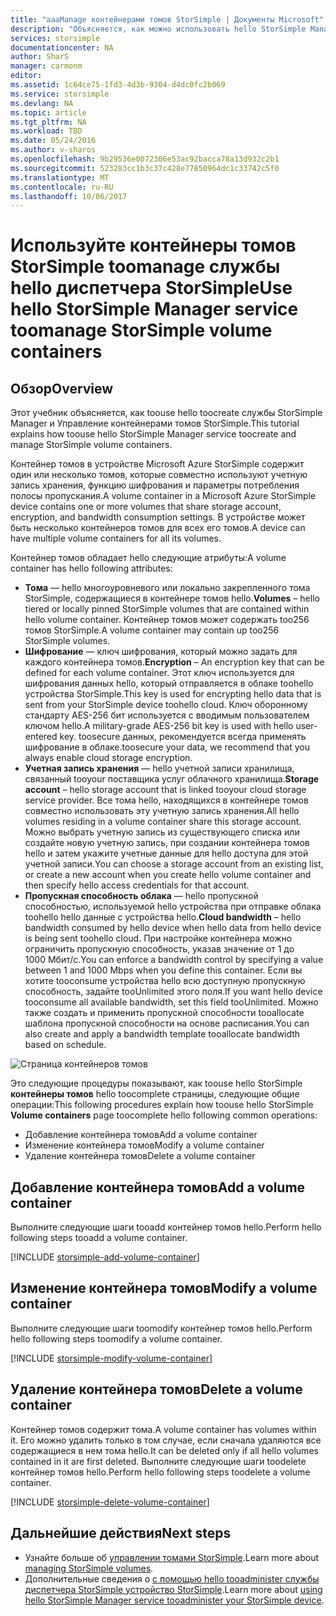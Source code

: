 ```yaml
---
title: "aaaManage контейнерами томов StorSimple | Документы Microsoft"
description: "Объясняется, как можно использовать hello StorSimple Manager контейнеры томов службы страницы tooadd, изменить или удалить контейнер томов."
services: storsimple
documentationcenter: NA
author: SharS
manager: carmonm
editor: 
ms.assetid: 1c64ce75-1fd3-4d3b-9304-d4dc0fc2b069
ms.service: storsimple
ms.devlang: NA
ms.topic: article
ms.tgt_pltfrm: NA
ms.workload: TBD
ms.date: 05/24/2016
ms.author: v-sharos
ms.openlocfilehash: 9b29536e0072306e53ac92bacca78a13d932c2b1
ms.sourcegitcommit: 523283cc1b3c37c428e77850964dc1c33742c5f0
ms.translationtype: MT
ms.contentlocale: ru-RU
ms.lasthandoff: 10/06/2017
---
```

# <a name="use-hello-storsimple-manager-service-toomanage-storsimple-volume-containers"></a><span data-ttu-id="8298e-103">Используйте контейнеры томов StorSimple toomanage службы hello диспетчера StorSimple</span><span class="sxs-lookup"><span data-stu-id="8298e-103">Use hello StorSimple Manager service toomanage StorSimple volume containers</span></span>
## <a name="overview"></a><span data-ttu-id="8298e-104">Обзор</span><span class="sxs-lookup"><span data-stu-id="8298e-104">Overview</span></span>
<span data-ttu-id="8298e-105">Этот учебник объясняется, как toouse hello toocreate службы StorSimple Manager и Управление контейнерами томов StorSimple.</span><span class="sxs-lookup"><span data-stu-id="8298e-105">This tutorial explains how toouse hello StorSimple Manager service toocreate and manage StorSimple volume containers.</span></span>

<span data-ttu-id="8298e-106">Контейнер томов в устройстве Microsoft Azure StorSimple содержит один или несколько томов, которые совместно используют учетную запись хранения, функцию шифрования и параметры потребления полосы пропускания.</span><span class="sxs-lookup"><span data-stu-id="8298e-106">A volume container in a Microsoft Azure StorSimple device contains one or more volumes that share storage account, encryption, and bandwidth consumption settings.</span></span> <span data-ttu-id="8298e-107">В устройстве может быть несколько контейнеров томов для всех его томов.</span><span class="sxs-lookup"><span data-stu-id="8298e-107">A device can have multiple volume containers for all its volumes.</span></span> 

<span data-ttu-id="8298e-108">Контейнер томов обладает hello следующие атрибуты:</span><span class="sxs-lookup"><span data-stu-id="8298e-108">A volume container has hello following attributes:</span></span>

* <span data-ttu-id="8298e-109">**Тома** — hello многоуровневого или локально закрепленного тома StorSimple, содержащиеся в контейнере томов hello.</span><span class="sxs-lookup"><span data-stu-id="8298e-109">**Volumes** – hello tiered or locally pinned StorSimple volumes that are contained within hello volume container.</span></span> <span data-ttu-id="8298e-110">Контейнер томов может содержать too256 томов StorSimple.</span><span class="sxs-lookup"><span data-stu-id="8298e-110">A volume container may contain up too256 StorSimple volumes.</span></span>
* <span data-ttu-id="8298e-111">**Шифрование** — ключ шифрования, который можно задать для каждого контейнера томов.</span><span class="sxs-lookup"><span data-stu-id="8298e-111">**Encryption** – An encryption key that can be defined for each volume container.</span></span> <span data-ttu-id="8298e-112">Этот ключ используется для шифрования данных hello, который отправляется в облаке toohello устройства StorSimple.</span><span class="sxs-lookup"><span data-stu-id="8298e-112">This key is used for encrypting hello data that is sent from your StorSimple device toohello cloud.</span></span> <span data-ttu-id="8298e-113">Ключ оборонному стандарту AES-256 бит используется с вводимым пользователем ключом hello.</span><span class="sxs-lookup"><span data-stu-id="8298e-113">A military-grade AES-256 bit key is used with hello user-entered key.</span></span> <span data-ttu-id="8298e-114">toosecure данных, рекомендуется всегда применять шифрование в облаке.</span><span class="sxs-lookup"><span data-stu-id="8298e-114">toosecure your data, we recommend that you always enable cloud storage encryption.</span></span>
* <span data-ttu-id="8298e-115">**Учетная запись хранения** — hello учетной записи хранилища, связанный tooyour поставщика услуг облачного хранилища.</span><span class="sxs-lookup"><span data-stu-id="8298e-115">**Storage account** – hello storage account that is linked tooyour cloud storage service provider.</span></span> <span data-ttu-id="8298e-116">Все тома hello, находящихся в контейнере томов совместно использовать эту учетную запись хранения.</span><span class="sxs-lookup"><span data-stu-id="8298e-116">All hello volumes residing in a volume container share this storage account.</span></span> <span data-ttu-id="8298e-117">Можно выбрать учетную запись из существующего списка или создайте новую учетную запись, при создании контейнера томов hello и затем укажите учетные данные для hello доступа для этой учетной записи.</span><span class="sxs-lookup"><span data-stu-id="8298e-117">You can choose a storage account from an existing list, or create a new account when you create hello volume container and then specify hello access credentials for that account.</span></span>
* <span data-ttu-id="8298e-118">**Пропускная способность облака** — hello пропускной способностью, используемой hello устройства при отправке облака toohello hello данные с устройства hello.</span><span class="sxs-lookup"><span data-stu-id="8298e-118">**Cloud bandwidth** – hello bandwidth consumed by hello device when hello data from hello device is being sent toohello cloud.</span></span> <span data-ttu-id="8298e-119">При настройке контейнера можно ограничить пропускную способность, указав значение от 1 до 1000 Мбит/с.</span><span class="sxs-lookup"><span data-stu-id="8298e-119">You can enforce a bandwidth control by specifying a value between 1 and 1000 Mbps when you define this container.</span></span> <span data-ttu-id="8298e-120">Если вы хотите tooconsume устройства hello всю доступную пропускную способность, задайте tooUnlimited этого поля.</span><span class="sxs-lookup"><span data-stu-id="8298e-120">If you want hello device tooconsume all available bandwidth, set this field tooUnlimited.</span></span> <span data-ttu-id="8298e-121">Можно также создать и применить пропускной способности tooallocate шаблона пропускной способности на основе расписания.</span><span class="sxs-lookup"><span data-stu-id="8298e-121">You can also create and apply a bandwidth template tooallocate bandwidth based on schedule.</span></span>

![Страница контейнеров томов](./media/storsimple-manage-volume-containers/HCS_VolumeContainersPage.png)

<span data-ttu-id="8298e-123">Это следующие процедуры показывают, как toouse hello StorSimple **контейнеры томов** hello toocomplete страницы, следующие общие операции:</span><span class="sxs-lookup"><span data-stu-id="8298e-123">This following procedures explain how toouse hello StorSimple **Volume containers** page toocomplete hello following common operations:</span></span>

* <span data-ttu-id="8298e-124">Добавление контейнера томов</span><span class="sxs-lookup"><span data-stu-id="8298e-124">Add a volume container</span></span> 
* <span data-ttu-id="8298e-125">Изменение контейнера томов</span><span class="sxs-lookup"><span data-stu-id="8298e-125">Modify a volume container</span></span> 
* <span data-ttu-id="8298e-126">Удаление контейнера томов</span><span class="sxs-lookup"><span data-stu-id="8298e-126">Delete a volume container</span></span> 

## <a name="add-a-volume-container"></a><span data-ttu-id="8298e-127">Добавление контейнера томов</span><span class="sxs-lookup"><span data-stu-id="8298e-127">Add a volume container</span></span>
<span data-ttu-id="8298e-128">Выполните следующие шаги tooadd контейнер томов hello.</span><span class="sxs-lookup"><span data-stu-id="8298e-128">Perform hello following steps tooadd a volume container.</span></span>

[!INCLUDE [storsimple-add-volume-container](../../includes/storsimple-add-volume-container.md)]

## <a name="modify-a-volume-container"></a><span data-ttu-id="8298e-129">Изменение контейнера томов</span><span class="sxs-lookup"><span data-stu-id="8298e-129">Modify a volume container</span></span>
<span data-ttu-id="8298e-130">Выполните следующие шаги toomodify контейнер томов hello.</span><span class="sxs-lookup"><span data-stu-id="8298e-130">Perform hello following steps toomodify a volume container.</span></span>

[!INCLUDE [storsimple-modify-volume-container](../../includes/storsimple-modify-volume-container.md)]

## <a name="delete-a-volume-container"></a><span data-ttu-id="8298e-131">Удаление контейнера томов</span><span class="sxs-lookup"><span data-stu-id="8298e-131">Delete a volume container</span></span>
<span data-ttu-id="8298e-132">Контейнер томов содержит тома.</span><span class="sxs-lookup"><span data-stu-id="8298e-132">A volume container has volumes within it.</span></span> <span data-ttu-id="8298e-133">Его можно удалить только в том случае, если сначала удаляются все содержащиеся в нем тома hello.</span><span class="sxs-lookup"><span data-stu-id="8298e-133">It can be deleted only if all hello volumes contained in it are first deleted.</span></span> <span data-ttu-id="8298e-134">Выполните следующие шаги toodelete контейнер томов hello.</span><span class="sxs-lookup"><span data-stu-id="8298e-134">Perform hello following steps toodelete a volume container.</span></span>

[!INCLUDE [storsimple-delete-volume-container](../../includes/storsimple-delete-volume-container.md)]

## <a name="next-steps"></a><span data-ttu-id="8298e-135">Дальнейшие действия</span><span class="sxs-lookup"><span data-stu-id="8298e-135">Next steps</span></span>
* <span data-ttu-id="8298e-136">Узнайте больше об [управлении томами StorSimple](storsimple-manage-volumes.md).</span><span class="sxs-lookup"><span data-stu-id="8298e-136">Learn more about [managing StorSimple volumes](storsimple-manage-volumes.md).</span></span> 
* <span data-ttu-id="8298e-137">Дополнительные сведения о [с помощью hello tooadminister службы диспетчера StorSimple устройство StorSimple](storsimple-manager-service-administration.md).</span><span class="sxs-lookup"><span data-stu-id="8298e-137">Learn more about [using hello StorSimple Manager service tooadminister your StorSimple device](storsimple-manager-service-administration.md).</span></span>

